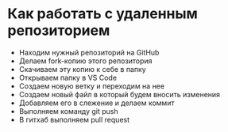 # Как работать с удаленным репозиторием 
* Находим нужный репозиторий на GitHub
* Делаем fork-копию этого репозитория 
* Скачиваем эту копию к себе в папку 
* Открываем папку в VS Code 
* Создаем новую ветку и переходим на нее
* Создаем новый файл в который будем вносить изменения
* Добавляем его в слежение и делаем коммит
* Выполняем команду git push 
* В гитхаб выполняем pull request